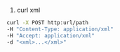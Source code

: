 1. curl xml

```bash
curl -X POST http:url/path 
-H "Content-Type: application/xml" 
-H "Accept: application/xml"   
-d "<xml>...</xml>"
```